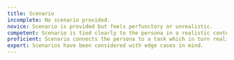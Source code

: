 ```yaml
---
title: Scenario
incomplete: No scenario provided.
novice: Scenario is provided but feels perfunctory or unrealistic.
competent: Scenario is tied clearly to the persona in a realistic context.
proficient: Scenario connects the persona to a task which in turn realistically maps to how the user in that scenario would use the prototype.
expert: Scenarios have been considered with edge cases in mind.
---
```

